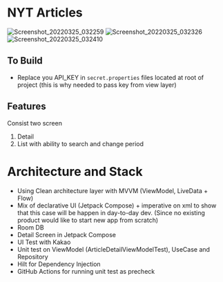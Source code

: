 # NYT Articles
![Screenshot_20220325_032259](https://user-images.githubusercontent.com/102327017/160009289-ab19e876-1754-4278-bb8a-eea81d9b2b69.png)
![Screenshot_20220325_032326](https://user-images.githubusercontent.com/102327017/160009298-2178766c-75f3-42ff-8ead-388c517a5947.png)
![Screenshot_20220325_032410](https://user-images.githubusercontent.com/102327017/160009312-d6d6383f-15f2-47f6-99a1-63da7927ee52.png)

## To Build
- Replace you API_KEY in `secret.properties` files located at root of project (this is why needed to pass key from view layer)

## Features
Consist two screen
1. Detail
2. List with ability to search and change period

# Architecture and Stack
- Using Clean architecture layer with MVVM (ViewModel, LiveData + Flow)
- Mix of declarative UI (Jetpack Compose) + imperative on xml to show that this case will be happen
  in day-to-day dev. (Since no existing product would like to  start new app from scratch)
- Room DB
- Detail Screen in Jetpack Compose
- UI Test with Kakao
- Unit test on ViewModel (ArticleDetailViewModelTest), UseCase and Repository
- Hilt for Dependency Injection
- GitHub Actions for running unit test as precheck
